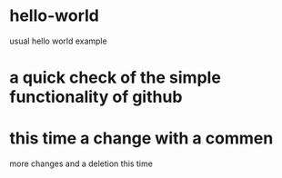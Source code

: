 # hello-world
usual hello world example
# a quick check of the simple functionality of github
# this time a change with a commen
more changes and a deletion this time
